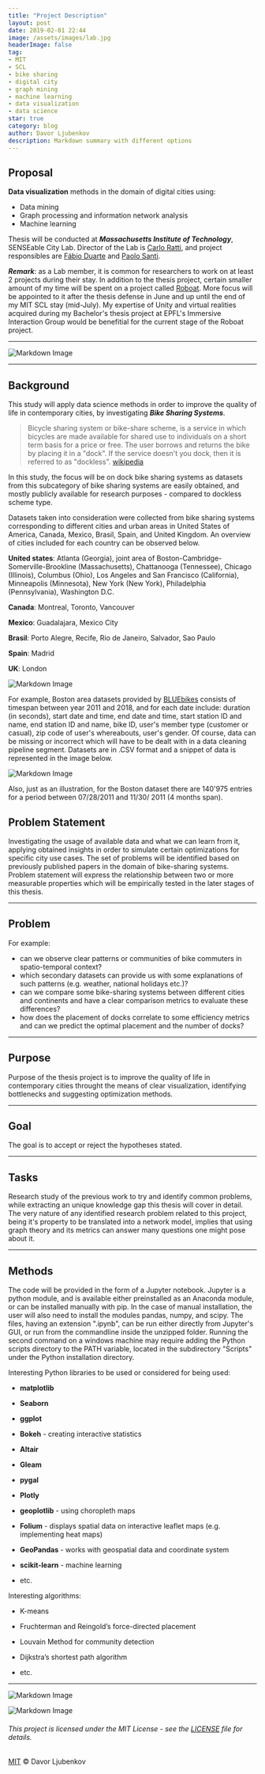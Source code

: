 ```yaml
---
title: "Project Description"
layout: post
date: 2019-02-01 22:44
image: /assets/images/lab.jpg
headerImage: false
tag:
- MIT
- SCL
- bike sharing
- digital city
- graph mining
- machine learning
- data visualization
- data science
star: true
category: blog
author: Davor Ljubenkov
description: Markdown summary with different options
---
```


## Proposal

**Data visualization** methods in the domain of digital cities using:
* Data mining
* Graph processing and information network analysis
* Machine learning

Thesis will be conducted at ***Massachusetts Institute of Technology***, SENSEable City Lab.
Director of the Lab is [Carlo Ratti](https://en.wikipedia.org/wiki/Carlo_Ratti), and project responsibles are [Fábio Duarte](https://tedxbeaconstreet.com/speakers/fabio-duarte/) and [Paolo Santi](http://webhost.services.iit.cnr.it/staff/paolo.santi/).

***Remark***: as a Lab member, it is common for researchers to work on at least 2 projects during their stay. In addition to the thesis project, certain smaller amount of my time will be spent on a project called [Roboat](http://roboat.org/). More focus will be appointed to it after the thesis defense in June and up until the end of my MIT SCL stay (mid-July). My expertise of Unity and virtual realities acquired during my Bachelor's thesis project at EPFL's Immersive Interaction Group would be benefitial for the current stage of the Roboat project.

---
![Markdown Image][1]

---

## Background

This study will apply data science methods in order to improve the quality of life in contemporary cities, by investigating ***Bike Sharing Systems***.

> Bicycle sharing system or bike-share scheme, is a service in which bicycles are made available for shared use to individuals on a short term basis for a price or free. The user borrows and returns the bike by placing it in a "dock". If the service doesn't you dock, then it is referred to as "dockless". [wikipedia](https://en.wikipedia.org/wiki/Bicycle-sharing_system "Bicycle-sharing system")

In this study, the focus will be on dock bike sharing systems as datasets from this subcategory of bike sharing systems are easily obtained, and mostly publicly available for research purposes - compared to dockless scheme type.

Datasets taken into consideration were collected from bike sharing systems corresponding to different cities and urban areas in United States of America, Canada, Mexico, Brasil, Spain, and United Kingdom. An overview of cities included for each country can be observed below.

**United states**: Atlanta (Georgia), joint area of Boston-Cambridge-Somerville-Brookline (Massachusetts), Chattanooga (Tennessee), Chicago (Illinois), Columbus (Ohio), Los Angeles and San Francisco (California), Minneapolis (Minnesota), New York (New York), Philadelphia (Pennsylvania), Washington D.C. 

**Canada**: Montreal, Toronto, Vancouver

**Mexico**: Guadalajara, Mexico City

**Brasil**: Porto Alegre, Recife, Rio de Janeiro, Salvador, Sao Paulo

**Spain**: Madrid

**UK**: London

![Markdown Image][2]

For example, Boston area datasets provided by [BLUEbikes](https://www.bluebikes.com/) consists of timespan between year 2011 and 2018, and for each date include: duration (in seconds), start date and time, end date and time, start station ID and name, end station ID and name, bike ID, user's member type (customer or casual), zip code of user's whereabouts, user's gender. Of course, data can be missing or incorrect which will have to be dealt with in a data cleaning pipeline segment. Datasets are in .CSV format and a snippet of data is represented in the image below.

![Markdown Image][3]

Also, just as an illustration, for the Boston dataset there are 140'975 entries for a period between 07/28/2011 and 11/30/ 2011 (4 months span).

## Problem Statement

Investigating the usage of available data and what we can learn from it, applying obtained insights in order to simulate certain optimizations for specific city use cases. The set of problems will be identified based on previously published papers in the domain of bike-sharing systems.
Problem statement will express the relationship between two or more measurable properties which will be empirically tested in the later stages of this thesis.

---

## Problem

For example:
* can we observe clear patterns or communities of bike commuters in spatio-temporal context?
* which secondary datasets can provide us with some explanations of such patterns (e.g. weather, national holidays etc.)?
* can we compare some bike-sharing systems between different cities and continents and have a clear comparison metrics to evaluate these differences?
* how does the placement of docks correlate to some efficiency metrics and can we predict the optimal placement and the number of docks?

---

## Purpose

Purpose of the thesis project is to improve the quality of life in contemporary cities throught the means of clear visualization, identifying bottlenecks and suggesting optimization methods.

---

## Goal

The goal is to accept or reject the hypotheses stated.

---

## Tasks

Research study of the previous work to try and identify common problems, while extracting an unique knowledge gap this thesis will cover in detail.
The very nature of any identified research problem related to this project, being it's property to be translated into a network model, implies that using graph theory and its metrics can answer many questions one might pose about it.

---

## Methods

The code will be provided in the form of a Jupyter notebook. Jupyter is a python module, and is available either preinstalled as an Anaconda module, or can be installed manually with pip. In the case of manual installation, the user will also need to install the modules pandas, numpy, and scipy. The files, having an extension ".ipynb", can be run either directly from Jupyter's GUI, or run from the commandline inside the unzipped folder. Running the second command on a windows machine may require adding the Python scripts directory to the PATH variable, located in the subdirectory "Scripts" under the Python installation directory.

Interesting Python libraries to be used or considered for being used:
* **matplotlib**
* **Seaborn**
* **ggplot**
* **Bokeh** - creating interactive statistics
* **Altair**
* **Gleam**
* **pygal**
* **Plotly**
* **geoplotlib** - using choropleth maps
* **Folium** - displays spatial data on interactive leaflet maps (e.g. implementing heat maps)
* **GeoPandas** - works with geospatial data and coordinate system

* **scikit-learn** - machine learning

* etc.

Interesting algorithms:

* K-means

* Fruchterman and Reingold’s force-directed placement

* Louvain Method for community detection

* Dijkstra’s shortest path algorithm

* etc.



---

![Markdown Image][4]

![Markdown Image][5]

###### This project is licensed under the MIT License - see the [LICENSE](https://opensource.org/licenses/MIT) file for details.
[MIT](https://mit-license.org/) © Davor Ljubenkov

[1]: /assets/images/lab.jpg
[2]: /assets/images/map.png
[3]: /assets/images/data.png
[4]: /assets/images/bike.jpg
[5]: /assets/images/terminal.jpg

